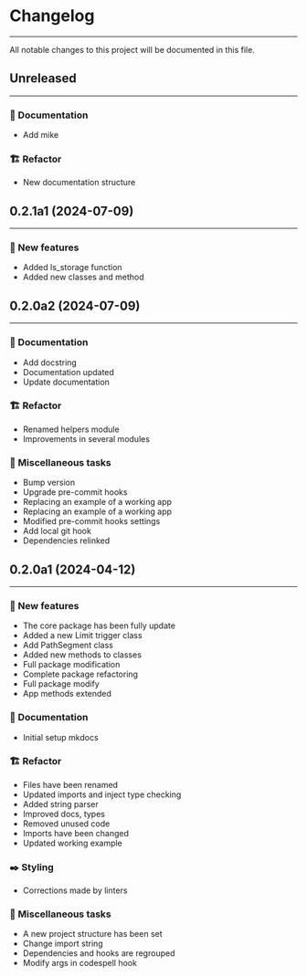 # Changelog

---

All notable changes to this project will be documented in this file.

## **Unreleased**

---

### <!-- 2 -->:page_with_curl: Documentation

* Add mike

### <!-- 4 -->:building_construction: Refactor

* New documentation structure

## **0.2.1a1 (2024-07-09)**

---

### <!-- 0 -->:rocket: New features

* Added ls_storage function
* Added new classes and method

## **0.2.0a2 (2024-07-09)**

---

### <!-- 2 -->:page_with_curl: Documentation

* Add docstring
* Documentation updated
* Update documentation

### <!-- 4 -->:building_construction: Refactor

* Renamed helpers module
* Improvements in several modules

### <!-- 7 -->:broom: Miscellaneous tasks

* Bump version
* Upgrade pre-commit hooks
* Replacing an example of a working app
* Replacing an example of a working app
* Modified pre-commit hooks settings
* Add local git hook
* Dependencies relinked

## **0.2.0a1 (2024-04-12)**

---

### <!-- 0 -->:rocket: New features

* The core package has been fully update
* Added a new Limit trigger class
* Add PathSegment class
* Added new methods to classes
* Full package modification
* Complete package refactoring
* Full package modify
* App methods extended

### <!-- 2 -->:page_with_curl: Documentation

* Initial setup mkdocs

### <!-- 4 -->:building_construction: Refactor

* Files have been renamed
* Updated imports and inject type checking
* Added string parser
* Improved docs, types
* Removed unused code
* Imports have been changed
* Updated working example

### <!-- 5 -->:black_nib: Styling

* Corrections made by linters

### <!-- 7 -->:broom: Miscellaneous tasks

* A new project structure has been set
* Change import string
* Dependencies and hooks are regrouped
* Modify args in codespell hook

<!-- generated by git-cliff -->
